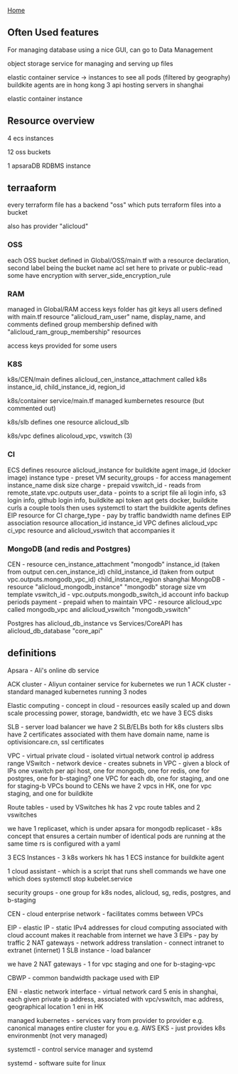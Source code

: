 [Home](../index.md)

## Often Used features 

For managing database using a nice GUI, can go to Data Management 

object storage service for managing and serving up files

elastic container service -> instances to see all pods (filtered by geography)
buildkite agents are in hong kong 
3 api hosting servers in shanghai 

elastic container instance

## Resource overview 

4 ecs instances 

12 oss buckets

1 apsaraDB RDBMS instance 

## terraaform 

every terraform file has a 
backend "oss" which puts terraform files into a bucket 

also has 
provider "alicloud"

### OSS

each OSS bucket defined in Global/OSS/main.tf
  with a resource declaration, second label being the bucket name 
    acl set here to private or public-read
    some have encryption with server_side_encryption_rule
    
### RAM

managed in Global/RAM
access keys folder has git keys
all users defined with main.tf
  resource "alicloud_ram_user" <username> 
    name, display_name, and comments defined 
 group membership defined with "alicloud_ram_group_membership" resources

access keys provided for some users

### K8S

k8s/CEN/main
  defines alicloud_cen_instance_attachment called k8s
    instance_id, child_instance_id, region_id
    
k8s/container service/main.tf
  managed kumbernetes resource (but commented out)
  
k8s/slb
  defines one resource alicloud_slb

k8s/vpc
  defines alicoloud_vpc, vswitch (3) 
  
### CI
  ECS
    defines resource alicloud_instance for buildkite agent
      image_id (docker image)
      instance type - preset VM
      security_groups - for access management
      instance_name
      disk size
      charge - prepaid
      vswitch_id - reads from remote_state.vpc.outputs
      user_data - points to a script file
        ali login info, s3 login info, github login info, buildkite api token
      apt gets docker, buildkite
      curls a couple tools
      then uses systemctl to start the buildkite agents
    defines EIP resource for CI 
      charge_type - pay by traffic
      bandwidth
      name 
    defines EIP association resource 
      allocation_id
      instance_id
  VPC
    defines alicloud_vpc ci_vpc resource
    and alicloud_vswitch that accompanies it 
    
### MongoDB (and redis and Postgres)
  CEN - resource cen_instance_attachment "mongodb"
    instance_id (taken from output cen.cen_instance_id)
    child_instance_id (taken from output vpc.outputs.mongodb_vpc_id)
    child_instance_region shanghai
  MongoDB - resource "alicloud_mongodb_instance" "mongodb"
    storage size
    vm template
    vswitch_id - vpc.outputs.mongodb_switch_id
    account info 
    backup periods 
    payment - prepaid
    when to maintain 
  VPC - resource alicloud_vpc called mongodb_vpc
    and alicloud_vswitch "mongodb_vswitch"
    
 Postgres has alicloud_db_instance 
 vs
 Services/CoreAPI has alicloud_db_database "core_api"

## definitions

Apsara - Ali's online db service 

ACK cluster - Aliyun container service for kubernetes 
we run 1 ACK cluster - standard managed kubernetes 
  running 3 nodes 

Elastic computing - concept in cloud - resources easily scaled up and down 
scale processing power, storage, bandwidth, etc
we have 3 ECS disks 

SLB - server load balancer
we have 2 SLB/ELBs both for k8s clusters 
slbs have 2 certificates associated with them
  have domain name, name is optivisioncare.cn, ssl certificates 

VPC - virtual private cloud - isolated virtual network 
control ip address range 
  VSwitch - network device - creates subnets in VPC - given a block of IPs
  one vswitch per api host, one for mongodb, one for redis, one for postgres, one for b-staging? 
one VPC for each db, one for staging, and one for staging-b
VPCs bound to CENs
we have 2 vpcs in HK, one for vpc staging, and one for buildkite

Route tables - used by VSwitches 
hk has 2 vpc route tables and 2 vswitches

we have 1 replicaset, which is under apsara for mongodb
replicaset - k8s concept that ensures a certain number of identical pods are running at the same time
rs is configured with a yaml 

3 ECS Instances - 3 k8s workers 
hk has 1 ECS instance for buildkite agent 

1 cloud assistant - which is a script that runs shell commands
we have one which does systemctl stop kubelet.service
  
security groups - one group for k8s nodes, alicloud, sg, redis, postgres, and b-staging

CEN - cloud enterprise network - facilitates comms between VPCs

EIP - elastic IP - static IPv4 addresses for cloud computing 
associated with cloud account 
makes it reachable from internet 
we have 3 EIPs - pay by traffic 
  2 NAT gateways - network address translation - connect intranet to extranet (internet)
  1 SLB instance - load balancer
  
we have 2 NAT gateways - 1 for vpc staging and one for b-staging-vpc 

CBWP - common bandwidth package used with EIP

ENI - elastic network interface - virtual network card 
  5 enis in shanghai, each given private ip address, associated with vpc/vswitch, mac address, geographical location
  1 eni in HK
  
managed kubernetes - services vary from provider to provider 
e.g. canonical manages entire cluster for you
e.g. AWS EKS - just provides k8s environmenbt (not very managed)

systemctl - control service manager and systemd

systemd - software suite for linux

